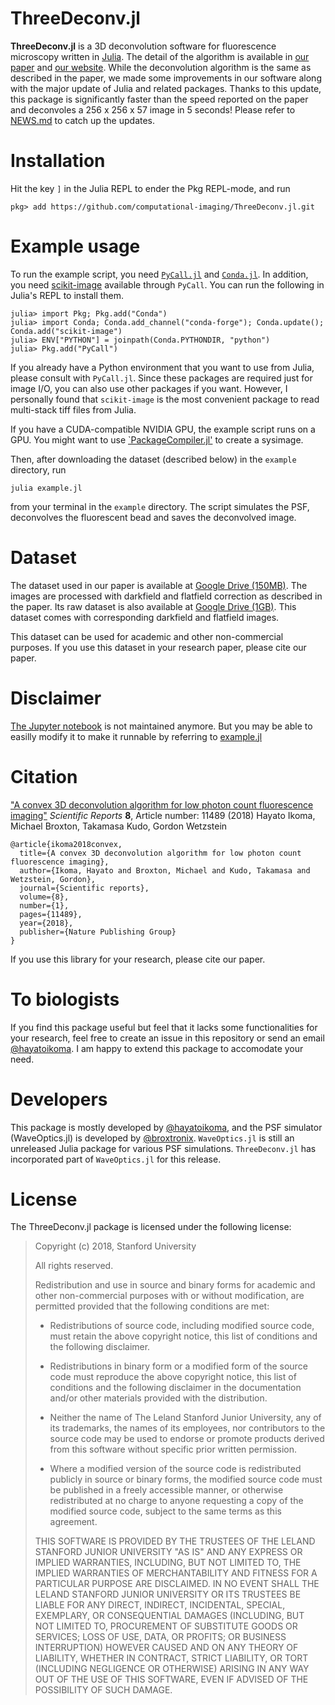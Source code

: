 # ThreeDeconv.jl

**ThreeDeconv.jl** is a 3D deconvolution software for fluorescence microscopy written in [Julia](https://julialang.org).
The detail of the algorithm is available in [our paper](https://www.nature.com/articles/s41598-018-29768-x#Sec21) and [our website](http://www.computationalimaging.org/publications/2d-deconvolution-for-low-photon-count-fluorescence-imaging-scientific-reports-2019/).
While the deconvolution algorithm is the same as described in the paper, we made some improvements in our software along with the major update of Julia and related packages. Thanks to this update, this package is significantly faster than the speed reported on the paper and deconvoles a 256 x 256 x 57 image in 5 seconds!  Please refer to [NEWS.md](NEWS.md) to catch up the updates.

# Installation
Hit the key `]` in the Julia REPL to ender the Pkg REPL-mode, and run

```julia-repl
pkg> add https://github.com/computational-imaging/ThreeDeconv.jl.git
```

# Example usage
To run the example script, you need [`PyCall.jl`](https://github.com/JuliaPy/PyCall.jl) and [`Conda.jl`](https://github.com/JuliaPy/Conda.jl). In addition, you need [scikit-image](https://scikit-image.org/) available through `PyCall`. You can run the following in Julia's REPL to install them.
```julia-repl
julia> import Pkg; Pkg.add("Conda")
julia> import Conda; Conda.add_channel("conda-forge"); Conda.update(); Conda.add("scikit-image")
julia> ENV["PYTHON"] = joinpath(Conda.PYTHONDIR, "python")
julia> Pkg.add("PyCall")
```
If you already have a Python environment that you want to use from Julia, please consult with `PyCall.jl`.
Since these packages are required just for image I/O, you can also use other packages if you want.
However, I personally found that `scikit-image` is the most convenient package to read multi-stack tiff files from Julia.

If you have a CUDA-compatible NVIDIA GPU, the example script runs on a GPU. You might want to use [`PackageCompiler.jl'](https://julialang.github.io/PackageCompiler.jl/dev/examples/plots/) to create a sysimage.

Then, after downloading the dataset (described below) in the `example` directory, run
```
julia example.jl
```
from your terminal in the `example` directory. The script simulates the PSF, deconvolves the fluorescent bead and saves the deconvolved image.

# Dataset
The dataset used in our paper is available at [Google Drive (150MB)](https://drive.google.com/a/stanford.edu/file/d/1lWlvngb5iJkToFKLSA3N1FuScVPTe-42/view?usp=sharing).
The images are processed with darkfield and flatfield correction as described in the paper. Its raw dataset is also available at [Google Drive (1GB)](https://drive.google.com/a/stanford.edu/file/d/1pg_OG5GxjcKMSvwi4Si0HTyWT0XCW4Kt/view?usp=sharing).
This dataset comes with corresponding darkfield and flatfield images.

This dataset can be used for academic and other non-commercial purposes.
If you use this dataset in your research paper, please cite our paper.

# Disclaimer
[The Jupyter notebook](example/Example.ipynb) is not maintained anymore. But you may be able to easilly modify it to make it runnable by referring to [example.jl](example/example.jl)

# Citation
["A convex 3D deconvolution algorithm for low photon count fluorescence imaging"](https://www.nature.com/articles/s41598-018-29768-x#Sec21)
_Scientific Reports_ **8**, Article number: 11489 (2018)
Hayato Ikoma, Michael Broxton, Takamasa Kudo, Gordon Wetzstein

```
@article{ikoma2018convex,
  title={A convex 3D deconvolution algorithm for low photon count fluorescence imaging},
  author={Ikoma, Hayato and Broxton, Michael and Kudo, Takamasa and Wetzstein, Gordon},
  journal={Scientific reports},
  volume={8},
  number={1},
  pages={11489},
  year={2018},
  publisher={Nature Publishing Group}
}
```

If you use this library for your research, please cite our paper.


# To biologists

If you find this package useful but feel that it lacks some functionalities for your research, feel free to create an issue in this repository or send an email [@hayatoikoma](https://github.com/hayatoikoma). I am happy to extend this package to accomodate your need.

# Developers
This package is mostly developed by [@hayatoikoma](https://github.com/hayatoikoma), and the PSF simulator (WaveOptics.jl) is developed by [@broxtronix](https://github.com/broxtronix).
`WaveOptics.jl` is still an unreleased Julia package for various PSF simulations.
`ThreeDeconv.jl` has incorporated part of `WaveOptics.jl` for this release.


# License
The ThreeDeconv.jl package is licensed under the following license:

> Copyright (c) 2018, Stanford University
>
> All rights reserved.
>
> Redistribution and use in source and binary forms for academic and other non-commercial purposes with or without modification, are permitted provided that the following conditions are met:
>
> * Redistributions of source code, including modified source code, must retain the above copyright notice, this list of conditions and the following disclaimer.
>
> * Redistributions in binary form or a modified form of the source code must reproduce the above copyright notice, this list of conditions and the following disclaimer in the documentation and/or other materials provided with the distribution.
>
> * Neither the name of The Leland Stanford Junior University, any of its trademarks, the names of its employees, nor contributors to the source code may be used to endorse or promote products derived from this software without specific prior written permission.
>
> * Where a modified version of the source code is redistributed publicly in source or binary forms, the modified source code must be published in a freely accessible manner, or otherwise redistributed at no charge to anyone requesting a copy of the modified source code, subject to the same terms as this agreement.
>
> THIS SOFTWARE IS PROVIDED BY THE TRUSTEES OF THE LELAND STANFORD JUNIOR UNIVERSITY "AS IS" AND ANY EXPRESS OR IMPLIED WARRANTIES, INCLUDING, BUT NOT LIMITED TO, THE IMPLIED WARRANTIES OF MERCHANTABILITY AND FITNESS FOR A PARTICULAR PURPOSE ARE DISCLAIMED. IN NO EVENT SHALL THE LELAND STANFORD JUNIOR UNIVERSITY OR ITS TRUSTEES BE LIABLE FOR ANY DIRECT, INDIRECT, INCIDENTAL, SPECIAL, EXEMPLARY, OR CONSEQUENTIAL DAMAGES (INCLUDING, BUT NOT LIMITED TO, PROCUREMENT OF SUBSTITUTE GOODS OR SERVICES; LOSS OF USE, DATA, OR PROFITS; OR BUSINESS INTERRUPTION) HOWEVER CAUSED AND ON ANY THEORY OF LIABILITY, WHETHER IN CONTRACT, STRICT LIABILITY, OR TORT (INCLUDING NEGLIGENCE OR OTHERWISE) ARISING IN ANY WAY OUT OF THE USE OF THIS SOFTWARE, EVEN IF ADVISED OF THE POSSIBILITY OF SUCH DAMAGE.
